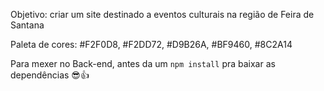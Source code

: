 Objetivo: criar um site destinado a eventos culturais na região de Feira de Santana


Paleta de cores: 
#F2F0D8, #F2DD72, #D9B26A, #BF9460, #8C2A14

Para mexer no Back-end, antes da um `npm install` pra baixar as dependências 😎👍